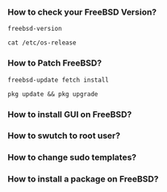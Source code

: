 ### How to check your FreeBSD Version?

`freebsd-version`

`cat /etc/os-release`

### How to Patch FreeBSD?

`freebsd-update fetch install`

`pkg update && pkg upgrade`

### How to install GUI on FreeBSD?

### How to swutch to root user?

### How to change sudo templates?

### How to install a package on FreeBSD?
